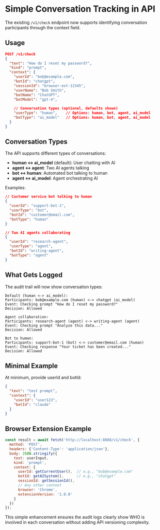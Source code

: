 # Simple Conversation Tracking in API

The existing `/v1/check` endpoint now supports identifying conversation participants through the context field.

## Usage

```json
POST /v1/check
{
  "text": "How do I reset my password?",
  "kind": "prompt",
  "context": {
    "userId": "bob@example.com",
    "botId": "chatgpt",
    "sessionId": "browser-ext-12345",
    "userName": "Bob Smith",
    "botName": "ChatGPT",
    "botModel": "gpt-4",
    
    // Conversation types (optional, defaults shown)
    "userType": "human",    // Options: human, bot, agent, ai_model
    "botType": "ai_model"   // Options: human, bot, agent, ai_model
  }
}
```

## Conversation Types

The API supports different types of conversations:

- **human <-> ai_model** (default): User chatting with AI
- **agent <-> agent**: Two AI agents talking
- **bot <-> human**: Automated bot talking to human
- **agent <-> ai_model**: Agent orchestrating AI

Examples:

```json
// Customer service bot talking to human
{
  "userId": "support-bot-1",
  "userType": "bot",
  "botId": "customer@email.com", 
  "botType": "human"
}

// Two AI agents collaborating
{
  "userId": "research-agent",
  "userType": "agent",
  "botId": "writing-agent",
  "botType": "agent"
}
```

## What Gets Logged

The audit trail will now show conversation types:
```
Default (human <-> ai_model):
Participants: bob@example.com (human) <-> chatgpt (ai_model)
Event: Checking prompt "How do I reset my password?"
Decision: Allowed

Agent collaboration:
Participants: research-agent (agent) <-> writing-agent (agent)
Event: Checking prompt "Analyze this data..."
Decision: Allowed

Bot to human:
Participants: support-bot-1 (bot) <-> customer@email.com (human)
Event: Checking response "Your ticket has been created..."
Decision: Allowed
```

## Minimal Example

At minimum, provide userId and botId:
```json
{
  "text": "test prompt",
  "context": {
    "userId": "user123",
    "botId": "claude"
  }
}
```

## Browser Extension Example

```javascript
const result = await fetch('http://localhost:8888/v1/check', {
  method: 'POST',
  headers: {'Content-Type': 'application/json'},
  body: JSON.stringify({
    text: userInput,
    kind: 'prompt',
    context: {
      userId: getCurrentUser(),  // e.g., "bob@example.com"
      botId: getAISystem(),      // e.g., "chatgpt"
      sessionId: getSessionId(),
      // Any other context
      browser: 'Chrome',
      extensionVersion: '1.0.0'
    }
  })
});
```

This simple enhancement ensures the audit logs clearly show WHO is involved in each conversation without adding API versioning complexity.